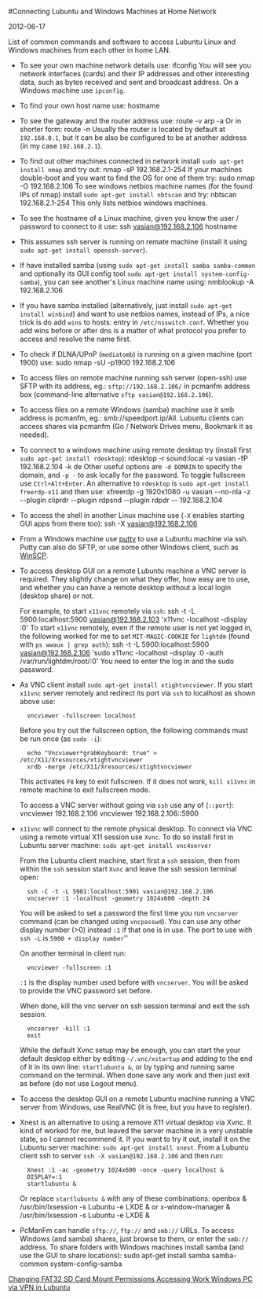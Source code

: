 #Connecting Lubuntu and Windows Machines at Home Network

2012-06-17 

<!--- tags: linux -->

List of common commands and software to access Lubuntu Linux and Windows machines from each other in home LAN.

* To see your own machine network details use:
		ifconfig
	You will see you network interfaces (cards) and their IP addresses and other interesting data, such as bytes received and sent and broadcast address. On a Windows machine use `ipconfig`.

* To find your own host name use:
		hostname
* To see the gateway and the router address use:
		route -v
		arp -a
	Or in shorter form:
		route -n
	Usually the router is located by default at `192.168.0.1`, but it can be also be configured to be at another address (in my case `192.168.2.1`).
* To find out other machines connected in network install `sudo apt-get install nmap` and try out:
		nmap -sP 192.168.2.1-254
	If your machines double-boot and you want to find the OS for one of them try:
		sudo nmap -O 192.168.2.106
	To see windows netbios machine names (for the found IPs of nmap) install `sudo apt-get install nbtscan` and try:
		nbtscan 192.168.2.1-254
	This only lists netbios windows machines.
* To see the hostname of a Linux machine, given you know the user / password to connect to it use:
		ssh vasian@192.168.2.106 hostname
* This assumes ssh server is running on remate machine (install it using `sudo apt-get install openssh-server`).
* If have installed samba (using `sudo apt-get install samba samba-common` and optionally its GUI config tool `sudo apt-get install system-config-samba`), you can see another's Linux machine name using:
		nmblookup -A 192.168.2.106
* If you have samba installed (alternatively, just install `sudo apt-get install winbind`) and want to use netbios names, instead of IPs, a nice trick is do add `wins` to hosts: entry in `/etc/nsswitch.conf`. Whether you add wins before or after dns is a matter of what protocol you prefer to access and resolve the name first.
* To check if DLNA/UPnP (`mediatomb`) is running on a given machine (port 1900) use:
		sudo nmap -sU -p1900 192.168.2.106
* To access files on remote machine running ssh server (open-ssh) use SFTP with its address, eg.: `sftp://192.168.2.106/` in pcmanfm address box (command-line alternative `sftp vasian@192.168.2.106`).
* To access files on a remote Windows (samba) machine use it smb address is pcmanfm, eg.: smb://speedport.ip/All. Lubuntu clients can access shares via pcmanfm (Go / Network Drives menu, Bookmark it as needed).
* To connect to a windows machine using remote desktop try (install first `sudo apt-get install rdesktop`):
		rdesktop -r sound:local -u vasian -fP 192.168.2.104 -k de
	Other useful options are `-d DOMAIN` to specify the domain, and `-p -` to ask locally for the password. To toggle fullscreen use `Ctrl+Alt+Enter`. An alternative to `rdesktop` is `sudo apt-get install freerdp-x11` and then use: 
		xfreerdp -g 1920x1080 -u vasian --no-nla -z --plugin cliprdr --plugin rdpsnd --plugin rdpdr -- 192.168.2.104
* To access the shell in another Linux machine use (`-X` enables starting GUI apps from there too):
		ssh -X vasian@192.168.2.106
* From a Windows machine use [putty](http://www.chiark.greenend.org.uk/~sgtatham/putty/download.html) to use a Lubuntu machine via ssh. Putty can also do SFTP, or use some other Windows client, such as [WinSCP](http://winscp.net/eng/index.php).
* To access desktop GUI on a remote Lubuntu machine a VNC server is required. They slightly change on what they offer, how easy are to use, and whether you can have a remote desktop without a local login (desktop share) or not.

	For example, to start `x11vnc` remotely via `ssh`:
		ssh -t -L 5900:localhost:5900 vasian@192.168.2.103 'x11vnc -localhost -display :0'
	To start `x11vnc` remotely, even if the remote user is not yet logged in, the following worked for me to set `MIT-MAGIC-COOKIE` for `lightdm` (found with `ps wwaux | grep auth`):
		ssh -t -L 5900:localhost:5900 vasian@192.168.2.106 'sudo x11vnc -localhost -display :0 -auth /var/run/lightdm/root/:0'
	You need to enter the log in and the sudo password.
* As VNC client install `sudo apt-get install xtightvncviewer`.
	If you start `x11vnc` server remotely and redirect its port via `ssh` to localhost as shown above use:

		vncviewer -fullscreen localhost
	Before you try out the fullscreen option, the following commands must be run once (as `sudo -i`):

		echo "Vncviewer*grabKeyboard: true" > /etc/X11/Xresources/xtightvncviewer
		xrdb -merge /etc/X11/Xresources/xtightvncviewer
	This activates `F8` key to exit fullscreen. If it does not work, `kill x11vnc` in remote machine to exit fullscreen mode.

	To access a VNC server without going via `ssh` use any of (`::port`):
		vncviewer 192.168.2.106
		vncviewer 192.168.2.106::5900
* `x11vnc` will connect to the remote physical desktop. To connect via VNC using a remote virtual X11 session use `Xvnc`. To do so install first in Lubuntu server machine: `sudo apt-get install vnc4server`

	From the Lubuntu client machine, start first a `ssh` session, then from within the `ssh` session start `Xvnc` and leave the ssh session terminal open:

		ssh -C -t -L 5901:localhost:5901 vasian@192.168.2.106
		vncserver :1 -localhost -geometry 1024x600 -depth 24
	You will be asked to set a password the first time you run `vncserver` command (can be changed using `vncpasswd`). You can use any other display number (>0) instead `:1` if that one is in use. The port to use with `ssh -L` is `5900 + display number`''

	On another terminal in client run:

		vncviewer -fullscreen :1
	`:1` is the display number used before with `vncserver`. You will be asked to provide the VNC password set before.

	When done, kill the vnc server on ssh session terminal and exit the ssh session.

		vncserver -kill :1
		exit
	While the default Xvnc setup may be enough, you can start the your default desktop either by editing `~/.vnc/xstartup` and adding to the end of it in its own line: `startlubuntu &`, or by typing and running same command on the terminal. When done save any work and then just exit as before (do not use Logout menu).
* To access the desktop GUI on a remote Lubuntu machine running a VNC server from Windows, use RealVNC (it is free, but you have to register).
* Xnest is an alternative to using a remove X11 virtual desktop via Xvnc. It kind of worked for me, but leaved the server machine in a very unstable state, so I cannot recommend it. If you want to try it out, install it on the Lubuntu server machine: `sudo apt-get install xnest`. From a Lubuntu client ssh to server `ssh -X vasian@192.168.2.106` and then run:

		Xnest :1 -ac -geometry 1024x600 -once -query localhost &
		DISPLAY=:1
		startlubuntu &
	Or replace `startlubuntu &` with any of these combinations:
		openbox &
		/usr/bin/lxsession -s Lubuntu -e LXDE &
	or
		x-window-manager &
		/usr/bin/lxsession -s Lubuntu -e LXDE &
* PcManFm can handle `sftp://`, `ftp://` and `smb://` URLs. To access Windows (and samba) shares, just browse to them, or enter the `smb://` address. To share folders with Windows machines install samba (and use the GUI to share locations):
		sudo apt-get install samba samba-common system-config-samba

<ins class='nfooter'><a rel='prev' id='fprev' href='#blog/2012/2012-07-19-Changing-FAT32-SD-Card-Mount-Permissions.md'>Changing FAT32 SD Card Mount Permissions</a> <a rel='next' id='fnext' href='#blog/2012/2012-06-16-Accessing-Work-Windows-PC-via-VPN-in-Lubuntu.md'>Accessing Work Windows PC via VPN in Lubuntu</a></ins>
